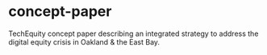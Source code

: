 # concept-paper
TechEquity concept paper describing an integrated strategy to address the digital equity crisis in Oakland &amp; the East Bay.
